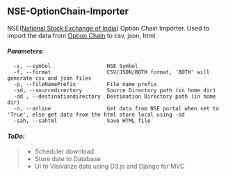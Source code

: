 ## NSE-OptionChain-Importer
NSE([National Stock Exchange of India](https://nseindia.com/)) Option Chain Importer.
Used to import the data from [Option Chain](https://nseindia.com/live_market/dynaContent/live_watch/option_chain/optionKeys.jsp) to csv, json, html

#### *Parameters:*
``` 
  -s, --symbol                  NSE Symbol
  -f, --format                  CSV/JSON/BOTH format, 'BOTH' will generate csv and json files
  -p, --fileNamePrefix          File name prefix
  -sd, --sourcedirectory        Source Directory path (in home dir)
  -dd , --destinationdirectory  Destination Directory path (in home dir)
  -o, --online                  Get data from NSE portal when set to 'True', else get data from the html store local using -sd
  -sah, --sahtml                Save HTML file
```

#### *ToDo:*
> * Scheduler download
> * Store date to Database
> * UI to Visivalize data using D3.js and Django for MVC



